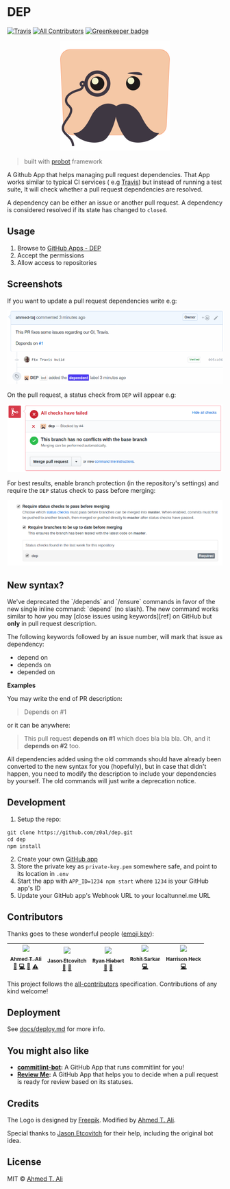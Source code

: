 # DEP

[![Travis](https://img.shields.io/travis/z0al/dep.svg)](https://travis-ci.org/z0al/dep)
[![All Contributors](https://img.shields.io/badge/all_contributors-5-orange.svg?style=flat-square)](#contributors)
[![Greenkeeper badge](https://badges.greenkeeper.io/z0al/dep.svg)](https://greenkeeper.io/)

<p align="center">
  <img src="./docs/assets/logo.png" width="256" height="256" alt="bot logo">
</p>

> built with [probot](https://github.com/probot/probot) framework

A Github App that helps managing pull request dependencies. That App works similar to typical CI services ( e.g [Travis](https://travis-ci.org)) but instead of running a test suite, It will check whether a pull request dependencies are resolved.

A dependency can be either an issue or another pull request. A dependency is considered resolved if its state has changed to `closed`.

## Usage

1.  Browse to [GitHub Apps - DEP][apps]
2.  Accept the permissions
3.  Allow access to repositories

## Screenshots

If you want to update a pull request dependencies write e.g:

![comment-screenshot][]

On the pull request, a status check from `DEP` will appear e.g:

![status-check-screenshot][]

For best results, enable branch protection (in the repository's settings) and require the `DEP` status check to pass before merging:

![branch-protection-screenshot][]

[apps]: https://github.com/apps/dep
[status-check-screenshot]: ./docs/assets/status.png
[comment-screenshot]: ./docs/assets/comment.png
[branch-protection-screenshot]: ./docs/assets/settings.png

## New syntax?

We've deprecated the \`/depends\` and \`/ensure\` commands in favor of the new single inline command: \`depend\` (no slash). The new command works similar to how you may [close issues using keywords][ref] on GitHub but **only** in pull request description.

The following keywords followed by an issue number, will mark that issue as dependency:

- depend on
- depends on
- depended on

**Examples**

You may write the end of PR description:

> Depends on #&#8203;1

or it can be anywhere:

> This pull request **depends on #&#8203;1** which does bla bla bla. Oh, and it **depends on #&#8203;2** too.

All dependencies added using the old commands should have already been converted to the new syntax for you (hopefully), but in case that didn't happen, you need to modify the description to include your dependencies by yourself. The old commands will just write a deprecation notice.

## Development

1.  Setup the repo:

```shell
git clone https://github.com/z0al/dep.git
cd dep
npm install
```

2.  Create your own [GitHub app][]
3.  Store the private key as `private-key.pem` somewhere safe, and point to its location in `.env`
4.  Start the app with `APP_ID=1234 npm start` where `1234` is your GitHub app's ID
5.  Update your GitHub app's Webhook URL to your localtunnel.me URL

[github app]: https://probot.github.io/docs/development/#configure-a-github-app

## Contributors

Thanks goes to these wonderful people ([emoji key](https://github.com/kentcdodds/all-contributors#emoji-key)):

<!-- ALL-CONTRIBUTORS-LIST:START - Do not remove or modify this section -->
<!-- prettier-ignore -->
| [<img src="https://avatars1.githubusercontent.com/u/12673605?v=4" width="100px;"/><br /><sub><b>Ahmed T. Ali</b></sub>](https://ahmed.sd)<br />[📝](#blog-z0al "Blogposts") [💻](https://github.com/z0al/dep/commits?author=z0al "Code") [📖](https://github.com/z0al/dep/commits?author=z0al "Documentation") [⚠️](https://github.com/z0al/dep/commits?author=z0al "Tests") | [<img src="https://avatars1.githubusercontent.com/u/10660468?v=4" width="100px;"/><br /><sub><b>Jason Etcovitch</b></sub>](https://jasonet.co)<br />[💬](#question-JasonEtco "Answering Questions") [🤔](#ideas-JasonEtco "Ideas, Planning, & Feedback") | [<img src="https://avatars2.githubusercontent.com/u/425099?v=4" width="100px;"/><br /><sub><b>Ryan Hiebert</b></sub>](http://ryanhiebert.com)<br />[📖](https://github.com/z0al/dep/commits?author=ryanhiebert "Documentation") [🤔](#ideas-ryanhiebert "Ideas, Planning, & Feedback") | [<img src="https://avatars2.githubusercontent.com/u/24373707?v=4" width="100px;"/><br /><sub><b>Rohit Sarkar</b></sub>](https://github.com/rsarky)<br />[💻](https://github.com/z0al/dep/commits?author=rsarky "Code") | [<img src="https://avatars3.githubusercontent.com/u/1037526?v=4" width="100px;"/><br /><sub><b>Harrison Heck</b></sub>](https://twitter.com/nesl247)<br />[💻](https://github.com/z0al/dep/commits?author=nesl247 "Code") |
| :---: | :---: | :---: | :---: | :---: |

<!-- ALL-CONTRIBUTORS-LIST:END -->

This project follows the [all-contributors](https://github.com/kentcdodds/all-contributors) specification. Contributions of any kind welcome!

## Deployment

See [docs/deploy.md](./docs/deploy.md) for more info.

## You might also like

- **[commitlint-bot](https://github.com/z0al/commitlint-bot):** A GitHub App that runs commitlint for you!
- **[Review Me](https://github.com/z0al/probot-review-me):** A GitHub App that helps you to decide when a pull request is ready for review based on its statuses.

## Credits

The Logo is designed by [Freepik](https://www.freepik.com/free-vector/green-and-blue-retro-robots-collection_721192.htm). Modified by [Ahmed T. Ali](https://github.com/z0al).

Special thanks to [Jason Etcovitch](https://github.com/JasonEtco) for their help, including the original bot idea.

## License

MIT © [Ahmed T. Ali](https://github.com/z0al)
